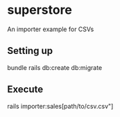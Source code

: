 # superstore
An importer example for CSVs

## Setting up
bundle
rails db:create db:migrate 

## Execute
rails importer:sales[path/to/csv.csv"]
